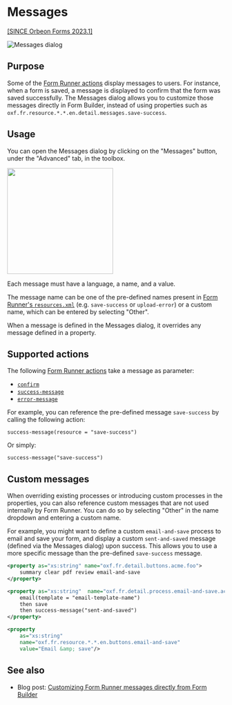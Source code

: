 # Messages

[\[SINCE Orbeon Forms 2023.1\]](/release-notes/orbeon-forms-2023.1.md)

![Messages dialog](images/messages.png)

## Purpose

Some of the [Form Runner actions](/form-runner/advanced/buttons-and-processes/actions-form-runner.md) display messages to users. For instance, when a form is saved, a message is displayed to confirm that the form was saved successfully. The Messages dialog allows you to customize those messages directly in Form Builder, instead of using properties such as `oxf.fr.resource.*.*.en.detail.messages.save-success`.

## Usage

You can open the Messages dialog by clicking on the "Messages" button, under the "Advanced" tab, in the toolbox.

<img src="images/advanced-menu.png" width="245">

Each message must have a language, a name, and a value.

The message name can be one of the pre-defined names present in [Form Runner's `resources.xml`](https://github.com/orbeon/orbeon-forms/blob/master/form-runner/jvm/src/main/resources/apps/fr/i18n/resources.xml) (e.g. `save-success` or `upload-error`) or a custom name, which can be entered by selecting "Other".

When a message is defined in the Messages dialog, it overrides any message defined in a property.

## Supported actions

The following [Form Runner actions](/form-runner/advanced/buttons-and-processes/actions-form-runner.md) take a message as parameter:

- [`confirm`](/form-runner/advanced/buttons-and-processes/actions-form-runner.md#confirm)
- [`success-message`](/form-runner/advanced/buttons-and-processes/actions-form-runner.md#success-message-and-error-message)
- [`error-message`](/form-runner/advanced/buttons-and-processes/actions-form-runner.md#success-message-and-error-message)

For example, you can reference the pre-defined message `save-success` by calling the following action:

```
success-message(resource = "save-success")
```

Or simply:

```
success-message("save-success")
```

## Custom messages

When overriding existing processes or introducing custom processes in the properties, you can also reference custom messages that are not used internally by Form Runner. You can do so by selecting "Other" in the name dropdown and entering a custom name.

For example, you might want to define a custom `email-and-save` process to email and save your form, and display a custom `sent-and-saved` message (defined via the Messages dialog) upon success. This allows you to use a more specific message than the pre-defined `save-success` message.

```xml
<property as="xs:string" name="oxf.fr.detail.buttons.acme.foo">
    summary clear pdf review email-and-save
</property>

<property as="xs:string"  name="oxf.fr.detail.process.email-and-save.acme.foo">
    email(template = "email-template-name")
    then save
    then success-message("sent-and-saved")
</property>

<property
    as="xs:string"
    name="oxf.fr.resource.*.*.en.buttons.email-and-save"
    value="Email &amp; save"/>
```

## See also

- Blog post: [Customizing Form Runner messages directly from Form Builder](https://blog.orbeon.com/2023/10/customizing-form-runner-messages.html)